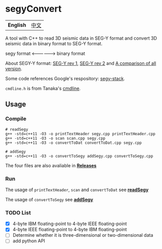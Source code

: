 # segyConvert

<table>
  <tr>
    <td><b>English</b></td>
    <td><a href="./README_ZH.md">中文</a></td>
  </tr>
</table>

A tool with C++ to read 3D seismic data in SEG-Y format 
and convert 3D seismic data in binary format to SEG-Y format.

segy format <------> binary format

About SEGY-Y format: [SEG-Y rev 1](https://seg.org/Portals/0/SEG/News%20and%20Resources/Technical%20Standards/seg_y_rev1.pdf), [SEG-Y rev 2](https://seg.org/Portals/0/SEG/News%20and%20Resources/Technical%20Standards/seg_y_rev2_0-mar2017.pdf) and [A comparison of all version](https://wiki.seg.org/images/4/42/SEG-Y_bytestream_all_revisions.pdf).

Some code references Google's respository: [segy-stack](https://github.com/google/segy-stack).

`cmdline.h` is from Tanaka's [cmdline](https://github.com/tanakh/cmdline).

## Usage

### Compile

```shell
# readSegy
g++ -std=c++11 -O3 -o printTextHeader segy.cpp printTextHeader.cpp
g++ -std=c++11 -O3 -o scan scan.cpp segy.cpp
g++ -std=c++11 -O3 -o convertToDat convertToDat.cpp segy.cpp

# addSegy
g++ -std=c++11 -O3 -o convertToSegy addSegy.cpp convertToSegy.cpp
```

The four files are also avaliable in [**Releases**](https://github.com/JintaoLee-Roger/segyConvert/releases)

### Run

The usage of `printTextHeader`, `scan` and `convertToDat` see [**readSegy**](https://github.com/JintaoLee-Roger/segyConvert/blob/master/readSegy/README.md) 

The usage of `convertToSegy` see [**addSegy**](https://github.com/JintaoLee-Roger/segyConvert/blob/master/addSegy/README.md)


### TODO List

- [x] 4-byte IBM floating-point to 4-byte IEEE floating-point
- [x] 4-byte IEEE floating-point to 4-byte IBM floating-point
- [ ] Determine whether it is three-dimensional or two-dimensional data
- [ ] add python API
